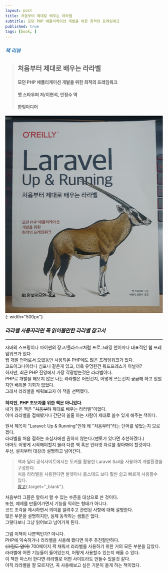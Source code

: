 ```yaml
---
layout: post
title: 처음부터 제대로 배우는 라라벨
subtitle: 모던 PHP 애플리케이션 개발을 위한 최적의 프레임워크
published: true
tags: [book, ]
---
```


### <span style="color:#337ab7;">***책 리뷰***</span>
>## **처음부터 제대로 배우는 라라벨**
>#### 모던 PHP 애플리케이션 개발을 위한 최적의 프레임워크
>#### 맷 스타우퍼 저/이현석, 안정수 역
>#### 한빛미디어  


![처음부터 제대로 배우는 라라벨](../img/2020-12-18-처음부터%20제대로%20배우는%20라라벨/cover.png){: width="500px"}
### ***라라벨 사용자라면 꼭 읽어볼만한 라라벨 참고서***

---
 
자바의 스프링이나 파이썬의 장고/플라스크처럼 프로그래밍 언어마다 대표적인 웹 프레임워크가 있다.  
웹 개발 언어로서 오랬동안 사용되온 PHP에도 많은 프레임워크가 있다.  
코드이그나이터나 심포니 같은게 있고, 더욱 유명한건 워드프레스가 아닐까?  
하지만, 최근 PHP 진영에서 가장 각광받는것은 라라벨이다.  
PHP로 개발을 해보지 않은 나는 라라벨은  어떤건지, 어떻게 쓰는건지 궁금해 하고 있었지만 배워볼 기회가 없었다.  
그래서 라라벨을 배워보고자 이 책을 선택했다.  
<br/>
**하지만, PHP 초보자를 위한 책은 아니었다.**  
내가 읽은 책은 "~~처음부터~~ 제대로 배우는 라라벨"이었다.  
이미 라라벨을 접해봤거나 간단히 쓸줄 아는 사람이 제대로 쓸수 있게 해주는 책이다.  

원서 제목이 "Laravel: Up & Running"인데 왜 "처음부터"라는 단어를 넣었는지 모르겠다.  
라라벨을 처음 접하는 초심자에겐 권하지 않는다.(맨토가 있다면 추천하겠다.)  
아마도 어떻게 시작해야할지 몰라 다른 책 혹은 인터넷 자료를 찾아봐야 할것이다.  
우선, 설치부터 대강(!) 설명하고 넘어간다.  
>책과 달리 공식사이트에서는 도커를 활용한 Laravel Sail을 사용하여 개발환경을 구성한다.  
>처음 라라벨을 사용한다면 발렛이나 홈스테드 보다 훨씬 쉽고 빠르게 사용할수 있다.  
>[참고](https://meganad.github.io/2020-12-14-laravel-on-windows/){:target="_blank"}. 

처음부터 그쯤은 알아서 할 수 있는 수준을 대상으로 쓴 것이다.  
또한, 예제를 만들어가면서 기능을 익히는 형태가 아니다.  
코드 조각을 제시하면서 의미를 알려주고 관련된 사항에 대해 설명한다.  
많은 부분을 설명하지만, 실제 동작하는 샘플은 없다.  
그렇다보니 그냥 읽어보고 넘어가게 된다.  
<br/>
그럼 이책이 나쁜책인가? 아니다.  
PHP에 익숙하거나 라라벨을 사용해 봤다면 아주 추천할만하다.  
~~(그림도 없이)~~ 700페이지 꽉 채워서 라라벨를 사용하기 위한 거의 모든 부분을 담았다.  
라라벨에 어떤 기능들이 들어있는지, 어떻게 사용할수 있는지 배울 수 있다.  
이 책만 마스터 한다면 라라벨로 어떤 사이트라도 만들수 있을것 같다.  
아직 라라벨을 잘 모르지만, 꼭 사용해보고 싶은 기분이 들게 하는 책이었다.



